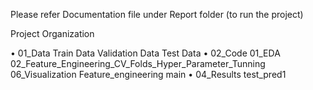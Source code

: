 Please refer Documentation file under Report folder (to run the project)


Project Organization

•	01_Data
    Train Data
    Validation Data
    Test Data
•	02_Code
    01_EDA
    02_Feature_Engineering_CV_Folds_Hyper_Parameter_Tunning
    06_Visualization
    Feature_engineering
    main
•	04_Results
   test_pred1

